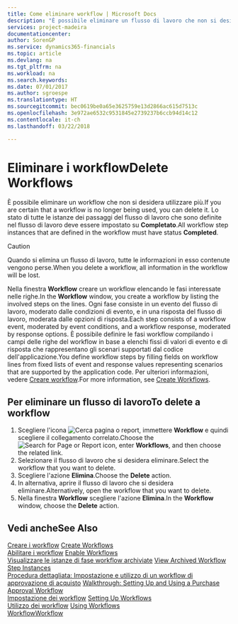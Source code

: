 ```yaml
---
title: Come eliminare workflow | Microsoft Docs
description: "È possibile eliminare un flusso di lavoro che non si desidera utilizzare più. Lo stato di tutte le istanze dei passaggi del flusso di lavoro che sono definite nel flusso di lavoro deve essere impostato su **Completato**."
services: project-madeira
documentationcenter: 
author: SorenGP
ms.service: dynamics365-financials
ms.topic: article
ms.devlang: na
ms.tgt_pltfrm: na
ms.workload: na
ms.search.keywords: 
ms.date: 07/01/2017
ms.author: sgroespe
ms.translationtype: HT
ms.sourcegitcommit: bec0619be0a65e3625759e13d2866ac615d7513c
ms.openlocfilehash: 3e972ae6532c9531845e2739237b6ccb94d14c12
ms.contentlocale: it-ch
ms.lasthandoff: 03/22/2018

---
```

# <a name="delete-workflows"></a><span data-ttu-id="9847c-104">Eliminare i workflow</span><span class="sxs-lookup"><span data-stu-id="9847c-104">Delete Workflows</span></span>
<span data-ttu-id="9847c-105">È possibile eliminare un workflow che non si desidera utilizzare più.</span><span class="sxs-lookup"><span data-stu-id="9847c-105">If you are certain that a workflow is no longer being used, you can delete it.</span></span> <span data-ttu-id="9847c-106">Lo stato di tutte le istanze dei passaggi del flusso di lavoro che sono definite nel flusso di lavoro deve essere impostato su **Completato**.</span><span class="sxs-lookup"><span data-stu-id="9847c-106">All workflow step instances that are defined in the workflow must have status **Completed**.</span></span>  

> [!CAUTION]  
>  <span data-ttu-id="9847c-107">Quando si elimina un flusso di lavoro, tutte le informazioni in esso contenute vengono perse.</span><span class="sxs-lookup"><span data-stu-id="9847c-107">When you delete a workflow, all information in the workflow will be lost.</span></span>  

 <span data-ttu-id="9847c-108">Nella finestra **Workflow** creare un workflow elencando le fasi interessate nelle righe.</span><span class="sxs-lookup"><span data-stu-id="9847c-108">In the **Workflow** window, you create a workflow by listing the involved steps on the lines.</span></span> <span data-ttu-id="9847c-109">Ogni fase consiste in un evento del flusso di lavoro, moderato dalle condizioni di evento, e in una risposta del flusso di lavoro, moderata dalle opzioni di risposta.</span><span class="sxs-lookup"><span data-stu-id="9847c-109">Each step consists of a workflow event, moderated by event conditions, and a workflow response, moderated by response options.</span></span> <span data-ttu-id="9847c-110">È possibile definire le fasi workflow compilando i campi delle righe del workflow in base a elenchi fissi di valori di evento e di risposta che rappresentano gli scenari supportati dal codice dell'applicazione.</span><span class="sxs-lookup"><span data-stu-id="9847c-110">You define workflow steps by filling fields on workflow lines from fixed lists of event and response values representing scenarios that are supported by the application code.</span></span> <span data-ttu-id="9847c-111">Per ulteriori informazioni, vedere [Creare workflow](across-how-to-create-workflows.md).</span><span class="sxs-lookup"><span data-stu-id="9847c-111">For more information, see [Create Workflows](across-how-to-create-workflows.md).</span></span>  

## <a name="to-delete-a-workflow"></a><span data-ttu-id="9847c-112">Per eliminare un flusso di lavoro</span><span class="sxs-lookup"><span data-stu-id="9847c-112">To delete a workflow</span></span>  
1.  <span data-ttu-id="9847c-113">Scegliere l'icona ![Cerca pagina o report](media/ui-search/search_small.png "Cerca pagina o report"), immettere **Workflow** e quindi scegliere il collegamento correlato.</span><span class="sxs-lookup"><span data-stu-id="9847c-113">Choose the ![Search for Page or Report](media/ui-search/search_small.png "Search for Page or Report icon") icon, enter **Workflows**, and then choose the related link.</span></span>  
2.  <span data-ttu-id="9847c-114">Selezionare il flusso di lavoro che si desidera eliminare.</span><span class="sxs-lookup"><span data-stu-id="9847c-114">Select the workflow that you want to delete.</span></span>  
3.  <span data-ttu-id="9847c-115">Scegliere l'azione **Elimina**.</span><span class="sxs-lookup"><span data-stu-id="9847c-115">Choose the **Delete** action.</span></span>  
4.  <span data-ttu-id="9847c-116">In alternativa, aprire il flusso di lavoro che si desidera eliminare.</span><span class="sxs-lookup"><span data-stu-id="9847c-116">Alternatively, open the workflow that you want to delete.</span></span>  
5.  <span data-ttu-id="9847c-117">Nella finestra **Workflow** scegliere l'azione **Elimina**.</span><span class="sxs-lookup"><span data-stu-id="9847c-117">In the **Workflow** window, choose the **Delete** action.</span></span>  

## <a name="see-also"></a><span data-ttu-id="9847c-118">Vedi anche</span><span class="sxs-lookup"><span data-stu-id="9847c-118">See Also</span></span>  
 <span data-ttu-id="9847c-119">[Creare i workflow](across-how-to-create-workflows.md) </span><span class="sxs-lookup"><span data-stu-id="9847c-119">[Create Workflows](across-how-to-create-workflows.md) </span></span>  
 <span data-ttu-id="9847c-120">[Abilitare i workflow](across-how-to-enable-workflows.md) </span><span class="sxs-lookup"><span data-stu-id="9847c-120">[Enable Workflows](across-how-to-enable-workflows.md) </span></span>  
 <span data-ttu-id="9847c-121">[Visualizzare le istanze di fase workflow archiviate](across-how-to-view-archived-workflow-step-instances.md) </span><span class="sxs-lookup"><span data-stu-id="9847c-121">[View Archived Workflow Step Instances](across-how-to-view-archived-workflow-step-instances.md) </span></span>  
 <span data-ttu-id="9847c-122">[Procedura dettagliata: Impostazione e utilizzo di un workflow di approvazione di acquisto](walkthrough-setting-up-and-using-a-purchase-approval-workflow.md) </span><span class="sxs-lookup"><span data-stu-id="9847c-122">[Walkthrough: Setting Up and Using a Purchase Approval Workflow](walkthrough-setting-up-and-using-a-purchase-approval-workflow.md) </span></span>  
 <span data-ttu-id="9847c-123">[Impostazione dei workflow](across-set-up-workflows.md) </span><span class="sxs-lookup"><span data-stu-id="9847c-123">[Setting Up Workflows](across-set-up-workflows.md) </span></span>  
 <span data-ttu-id="9847c-124">[Utilizzo dei workflow](across-use-workflows.md) </span><span class="sxs-lookup"><span data-stu-id="9847c-124">[Using Workflows](across-use-workflows.md) </span></span>  
 [<span data-ttu-id="9847c-125">Workflow</span><span class="sxs-lookup"><span data-stu-id="9847c-125">Workflow</span></span>](across-workflow.md)   

